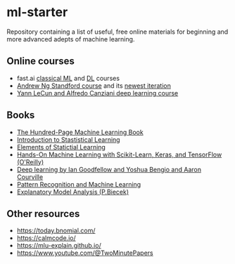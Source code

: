 # ml-starter

Repository containing a list of useful, free online materials for beginning and more advanced adepts of machine learning.

## Online courses
* fast.ai [classical ML](https://course18.fast.ai/ml) and [DL](https://course.fast.ai/) courses
* [Andrew Ng Standford course](https://www.youtube.com/watch?v=jGwO_UgTS7I&list=PLoROMvodv4rMiGQp3WXShtMGgzqpfVfbU&index=3) and its [newest iteration](https://cs229.stanford.edu/)
* [Yann LeCun and Alfredo Canziani deep learning course](https://atcold.github.io/NYU-DLFL22/?fbclid=IwAR2UDzFt8ncCLnpOTHm0T5KJFdamN2Wlur3ViWwCBWdpFhF0X06yvDlxhYI)


## Books
* [The Hundred-Page Machine Learning Book](https://themlbook.com/)
* [Introduction to Stastistical Learning](https://www.statlearning.com/)
* [Elements of Statictial Learning](https://hastie.su.domains/Papers/ESLII.pdf)
* [Hands-On Machine Learning with Scikit-Learn, Keras, and TensorFlow (O'Reilly)](https://www.oreilly.com/library/view/hands-on-machine-learning/9781492032632/)
* [Deep learning by Ian Goodfellow and Yoshua Bengio and Aaron Courville](https://www.deeplearningbook.org/)
* [Pattern Recognition and Machine Learning](https://www.microsoft.com/en-us/research/uploads/prod/2006/01/Bishop-Pattern-Recognition-and-Machine-Learning-2006.pdf)
* [Explanatory Model Analysis (P.Biecek)](https://ema.drwhy.ai/)

## Other resources
* https://today.bnomial.com/
* https://calmcode.io/
* https://mlu-explain.github.io/
* https://www.youtube.com/@TwoMinutePapers

